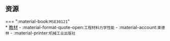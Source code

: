 ## 资源  
=== ":material-book:`MSE30121`"  
    * [教材](http://api.cqu-openlib.cn/file?key=isyo135ymwmj) - :material-format-quote-open:`工程材料力学性能` - :material-account:`束德林` - :material-printer:`机械工业出版社`  

